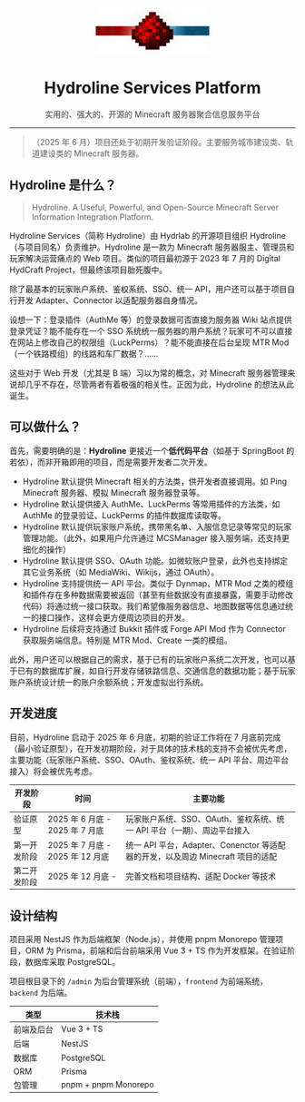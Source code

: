 <p align="center">
  <img src="https://raw.githubusercontent.com/Hydroline/hydroline-services/main/logo/Hydroline_Logo_Normal.svg" width="200" />
</p>

<h1 align="center">Hydroline Services Platform</h1>

<p align="center" style="color:rgb(62, 62, 62); font-size: 0.875rem;">实用的、强大的、开源的 Minecraft 服务器聚合信息服务平台</p>

---

> （2025 年 6 月）项目还处于初期开发验证阶段。主要服务城市建设类、轨道建设类的 Minecraft 服务器。

## Hydroline 是什么？

> Hydroline. A Useful, Powerful, and Open-Source Minecraft Server Information Integration Platform.

Hydroline Services（简称 Hydroline）由 Hydrlab 的开源项目组织 Hydroline（与项目同名）负责维护。Hydroline 是一款为 Minecraft 服务器服主、管理员和玩家解决运营痛点的 Web 项目。类似的项目最初源于 2023 年 7 月的 Digital HydCraft Project，但最终该项目胎死腹中。

除了最基本的玩家账户系统、鉴权系统、SSO、统一 API，用户还可以基于项目自行开发 Adapter、Connector 以适配服务器自身情况。

设想一下：登录插件（AuthMe 等）的登录数据可否直接为服务器 Wiki 站点提供登录凭证？能不能存在一个 SSO 系统统一服务器的用户系统？玩家可不可以直接在网站上修改自己的权限组（LuckPerms）？能不能直接在后台呈现 MTR Mod（一个铁路模组）的线路和车厂数据？……

这些对于 Web 开发（尤其是 B 端）习以为常的概念，对 Minecraft 服务器管理来说却几乎不存在，尽管两者有着极强的相关性。正因为此，Hydroline 的想法从此诞生。

## 可以做什么？

首先，需要明确的是：**Hydroline** 更接近一个**低代码平台**（如基于 SpringBoot 的若依），而非开箱即用的项目，而是需要开发者二次开发。

- Hydroline 默认提供 Minecraft 相关的方法类，供开发者直接调用。如 Ping Minecraft 服务器、模拟 Minecraft 服务器登录等。
- Hydroline 默认提供接入 AuthMe、LuckPerms 等常用插件的方法类，如 AuthMe 的登录验证、LuckPerms 的插件数据库读取等。
- Hydroline 默认提供玩家账户系统，携带黑名单、入服信息记录等常见的玩家管理功能。（此外，如果用户允许通过 MCSManager 接入服务端，还支持更细化的操作）
- Hydroline 默认提供 SSO、OAuth 功能。如微软账户登录，此外也支持绑定其它业务系统（如 MediaWiki、Wikijs，通过 OAuth）。
- Hydroline 支持提供统一 API 平台。类似于 Dynmap、MTR Mod 之类的模组和插件存在多种数据需要被返回（甚至有些数据没有直接暴露，需要手动修改代码）将通过统一接口获取。我们希望像服务器信息、地图数据等信息通过统一的接口操作，这样会更方便周边项目的开发。
- Hydroline 后续将支持通过 Bukkit 插件或 Forge API Mod 作为 Connector 获取服务端信息。特别是 MTR Mod、Create 一类的模组。

此外，用户还可以根据自己的需求，基于已有的玩家账户系统二次开发，也可以基于已有的数据库扩展，如自行开发存储铁路信息、交通信息的数据功能；基于玩家账户系统设计统一的账户余额系统；开发虚拟出行系统。

## 开发进度

目前，Hydroline 启动于 2025 年 6 月底，初期的验证工作将在 7 月底前完成（最小验证原型），在开发初期阶段，对于具体的技术栈的支持不会被优先考虑，主要功能（玩家账户系统、SSO、OAuth、鉴权系统、统一 API 平台、周边平台接入）将会被优先考虑。

| 开发阶段     | 时间                             | 主要功能                                                                        |
| ------------ | -------------------------------- | ------------------------------------------------------------------------------- |
| 验证原型     | 2025 年 6 月底 - 2025 年 7 月底  | 玩家账户系统、SSO、OAuth、鉴权系统、统一 API 平台（一期）、周边平台接入         |
| 第一开发阶段 | 2025 年 7 月底 - 2025 年 12 月底 | 统一 API 平台，Adapter、Conenctor 等适配器的开发，以及周边 Minecraft 项目的适配 |
| 第二开发阶段 | 2025 年 12 月底 -                | 完善文档和项目结构、适配 Docker 等技术                                          |

## 设计结构

项目采用 NestJS 作为后端框架（Node.js），并使用 pnpm Monorepo 管理项目，ORM 为 Prisma，前端和后台前端采用 Vue 3 + TS 作为开发框架。在验证阶段，数据库采取 PostgreSQL。

项目根目录下的 `/admin` 为后台管理系统（前端），`frontend` 为前端系统，`backend` 为后端。

| 类型       | 技术栈               |
| ---------- | -------------------- |
| 前端及后台 | Vue 3 + TS           |
| 后端       | NestJS               |
| 数据库     | PostgreSQL           |
| ORM        | Prisma               |
| 包管理     | pnpm + pnpm Monorepo |
